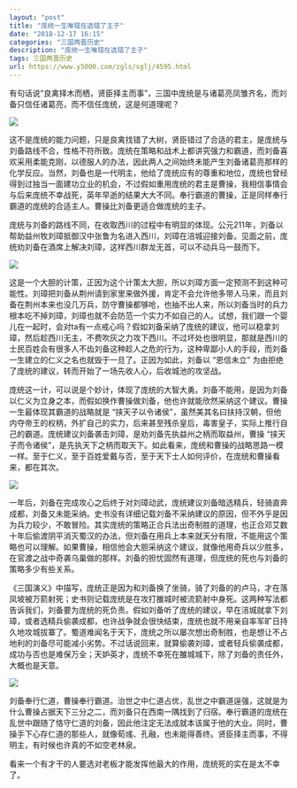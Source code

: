 ```yaml
---
layout: "post"
title: "庞统一生唯错在选错了主子"
date: "2018-12-17 16:15"
categories: "三国两晋历史"
description: "庞统一生唯错在选错了主子"
tags: 三国两晋历史
url: https://www.y5000.com/zgls/sglj/4595.html
---
```






有句话说“良禽择木而栖，贤臣择主而事”，三国中庞统是与诸葛亮凤雏齐名，而刘备只信任诸葛亮，而不信任庞统，这是何道理呢？

![](https://img.y5000.com/uploads/allimg/161103/8-161103164530131.jpg)

这不是庞统的能力问题，只是良禽找错了大树，贤臣错过了合适的君主，是庞统与刘备路线不合，性格不符所致。庞统在策略和战术上都讲究强力和霸道，而刘备喜欢采用柔能克刚，以德服人的办法，因此两人之间始终未能产生刘备诸葛亮那样的化学反应。当然，刘备也是一代明主，他给了庞统应有的尊重和地位，庞统也曾经得到过独当一面建功立业的机会，不过假如重用庞统的君主是曹操，我相信事情会与后来庞统不幸战死，英年早逝的结果大大不同。奉行霸道的曹操，正是同样奉行霸道的庞统的合适主人。曹操比刘备更适合做庞统的主子。

庞统与刘备的路线不同，在收取西川的过程中有明显的体现。公元211年，刘备以帮助益州牧刘璋抵御汉中张鲁为名进入西川，刘璋在涪城迎接刘备。见面之前，庞统劝刘备在酒席上解决刘璋，这样西川群龙无首，可以不动兵马一鼓而下。

![](https://img.y5000.com/uploads/allimg/161103/8-1611031645214Q.jpg)

这是一个大胆的计策，正因为这个计策太大胆，所以刘璋方面一定预测不到这种可能性。刘璋把刘备从荆州请到家里来做外援，肯定不会允许他多带人马来，而且刘备在荆州本来也没几万兵，防守曹操都够呛，也抽不出人来，所以刘备当时的兵力根本吃不掉刘璋，刘璋也就不会防范一个实力不如自己的人。试想，我们跟一个婴儿在一起时，会对ta有一点戒心吗？假如刘备采纳了庞统的建议，他可以稳拿刘璋，然后趁西川无主，不费吹灰之力攻下西川。不过坏处也很明显，那就是西川的士民百姓会有很多人不齿刘备这种趁人之危的行为，这种卑鄙小人的手段，而刘备一生建立的仁义之名也就毁于一旦了。正因为如此，刘备以
“恩信未立” 为由拒绝了庞统的建议，转而开始了一场先收人心，后收城池的攻坚战。

庞统这一计，可以说是个妙计，体现了庞统的大智大勇。刘备不能用，是因为刘备以仁义为立身之本，而假如换作曹操做刘备，他也许就能欣然采纳这个建议。曹操一生最体现其霸道的战略就是
“挟天子以令诸侯”，虽然美其名曰扶持汉朝，但他内夺帝王的权柄，外扩自己的实力，后来甚至残杀皇后，毒害皇子，实际上推行自己的霸道。庞统建议刘备袭击刘璋，是劝刘备先执益州之柄而取益州，曹操
“挟天子而令诸侯”，是先执天下之柄而取天下。如此看来，庞统和曹操的战略思路一模一样。至于仁义，至于百姓爱戴与否，至于天下士人如何评价，在庞统和曹操看来，都在其次。

![](https://img.y5000.com/uploads/allimg/161103/8-161103164511X8.jpg)

一年后，刘备在完成攻心之后终于对刘璋动武，庞统建议刘备暗选精兵，轻骑直奔成都，刘备又未能采纳。史书没有详细记载刘备不采纳建议的原因，但不外乎是因为兵力较少，不敢冒险。其实庞统的策略正合兵法出奇制胜的道理，也正合邓艾数十年后偷渡阴平消灭蜀汉的办法，但刘备在用兵上本来就天分有限，不能用这个策略也可以理解。如果曹操，相信他会大胆采纳这个建议，就像他用奇兵以少胜多，在官渡之战中奇袭乌巢做的那样。刘备的担忧固然有道理，但庞统的死也与刘备的策略多少有些关系。

《三国演义》中描写，庞统正是因为和刘备换了坐骑，骑了刘备的的卢马，才在落凤坡被万箭射死；史书则记载庞统是在攻打雒城时被流箭射中身死。这两种写法都告诉我们，刘备要为庞统的死负责。假如刘备听了庞统的建议，早在涪城就拿下刘璋，或者选精兵偷袭成都，也许战争就会很快结束，庞统也就不用亲自率军旷日持久地攻城拔寨了。蜀道难闻名于天下，庞统之所以屡次想出奇制胜，也是想让不占地利的刘备尽可能减小劣势。不过话说回来，就算偷袭刘璋，或者轻兵偷袭成都，成功与否也是难保万全；天妒英才，庞统不幸死在雒城城下，除了刘备的责任外，大概也是天意。

![](https://img.y5000.com/uploads/allimg/161103/8-1611031645013G.jpg)

刘备奉行仁道，曹操奉行霸道。治世之中仁道占优，乱世之中霸道逞强，这就是为什么曹操占据天下三分之二，而刘备只在西南一隅找到了归宿。奉行霸道的庞统在乱世中跟随了恪守仁道的刘备，因此他注定无法成就本该属于他的大业。同时，曹操手下心存仁道的那些人，就像荀彧、孔融，也未能得善终。贤臣择主而事，不得明主，有时候也许真的不如空老林泉。

看来一个有才干的人要选对老板才能发挥他最大的作用，庞统死的实在是太不幸了。
